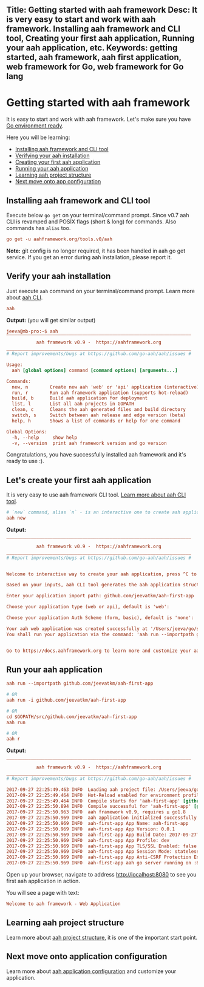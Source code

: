 Title: Getting started with aah framework
Desc: It is very easy to start and work with aah framework. Installing aah framework and CLI tool, Creating your first aah application, Running your aah application, etc.
Keywords: getting started, aah framework, aah first application, web framework for Go, web framework for Go lang
---
# Getting started with aah framework

It is easy to start and work with aah framework. Let's make sure you have [Go environment ready](prerequisites.html).

Here you will be learning:

  * [Installing aah framework and CLI tool](#installing-aah-framework-and-cli-tool)
  * [Verifying your aah installation](#verify-your-aah-installation)
  * [Creating your first aah application](#let-s-create-your-first-aah-application)
  * [Running your aah application](#run-your-aah-application)
  * [Learning aah project structure](anatomy-aah-application.html)
  * [Next move onto app configuration](app-config.html)

## Installing aah framework and CLI tool

Execute below `go get` on your terminal/command prompt. <span class="badge lb-xs">Since v0.7</span> aah CLI is revamped and POSIX flags (short & long) for commands. Also commands has `alias` too.

```cfg
go get -u aahframework.org/tools.v0/aah
```

<div class="alert alert-info-blue">
<p><strong>Note:</strong> git config is no longer required, it has been handled in aah go get service. If you get an error during aah installation, please report it.</p>
</div>

## Verify your aah installation

Just execute `aah` command on your terminal/command prompt. Learn more about [aah CLI](aah-cli-tool.html).

```cfg
aah
```

**Output:** (you will get similar output)
```cfg
jeeva@mb-pro:~$ aah
‾‾‾‾‾‾‾‾‾‾‾‾‾‾‾‾‾‾‾‾‾‾‾‾‾‾‾‾‾‾‾‾‾‾‾‾‾‾‾‾‾‾‾‾‾‾‾‾‾‾‾‾‾‾‾‾‾‾‾‾‾‾‾‾‾‾‾‾
           aah framework v0.9 -  https://aahframework.org
____________________________________________________________________
# Report improvements/bugs at https://github.com/go-aah/aah/issues #

Usage:
  aah [global options] command [command options] [arguments...]

Commands:
  new, n        Create new aah 'web' or 'api' application (interactive)
  run, r        Run aah framework application (supports hot-reload)
  build, b      Build aah application for deployment
  list, l       List all aah projects in GOPATH
  clean, c      Cleans the aah generated files and build directory
  switch, s     Switch between aah release and edge version (beta)
  help, h       Shows a list of commands or help for one command

Global Options:
  -h, --help     show help
  -v, --version  print aah framework version and go version
```

Congratulations, you have successfully installed aah framework and it's ready to use :).

## Let's create your first aah application

It is very easy to use aah framework CLI tool. [Learn more about aah CLI tool](aah-cli-tool.html).

```cfg
# `new` command, alias `n` - is an interactive one to create aah application for quick start
aah new
```

**Output:**
```cfg
‾‾‾‾‾‾‾‾‾‾‾‾‾‾‾‾‾‾‾‾‾‾‾‾‾‾‾‾‾‾‾‾‾‾‾‾‾‾‾‾‾‾‾‾‾‾‾‾‾‾‾‾‾‾‾‾‾‾‾‾‾‾‾‾‾‾‾‾
           aah framework v0.9 -  https://aahframework.org
____________________________________________________________________
# Report improvements/bugs at https://github.com/go-aah/aah/issues #


Welcome to interactive way to create your aah application, press ^C to exit :)

Based on your inputs, aah CLI tool generates the aah application structure for you.

Enter your application import path: github.com/jeevatkm/aah-first-app

Choose your application type (web or api), default is 'web':

Choose your application Auth Scheme (form, basic), default is 'none':

Your aah web application was created successfully at '/Users/jeeva/go/src/github.com/jeevatkm/aah-first-app'
You shall run your application via the command: 'aah run --importpath github.com/jeevatkm/aah-first-app'


Go to https://docs.aahframework.org to learn more and customize your aah application.
```

## Run your aah application

```cfg
aah run --importpath github.com/jeevatkm/aah-first-app

# OR
aah run -i github.com/jeevatkm/aah-first-app

# OR
cd $GOPATH/src/github.com/jeevatkm/aah-first-app
aah run

# OR
aah r
```

**Output:**
```cfg
‾‾‾‾‾‾‾‾‾‾‾‾‾‾‾‾‾‾‾‾‾‾‾‾‾‾‾‾‾‾‾‾‾‾‾‾‾‾‾‾‾‾‾‾‾‾‾‾‾‾‾‾‾‾‾‾‾‾‾‾‾‾‾‾‾‾‾‾
           aah framework v0.9 -  https://aahframework.org
____________________________________________________________________
# Report improvements/bugs at https://github.com/go-aah/aah/issues #

2017-09-27 22:25:49.463 INFO  Loading aah project file: /Users/jeeva/go/src/github.com/jeevatkm/aah-first-app/aah.project
2017-09-27 22:25:49.464 INFO  Hot-Reload enabled for environment profile: dev
2017-09-27 22:25:49.464 INFO  Compile starts for 'aah-first-app' [github.com/jeevatkm/aah-first-app]
2017-09-27 22:25:50.894 INFO  Compile successful for 'aah-first-app' [github.com/jeevatkm/aah-first-app]
2017-09-27 22:25:50.963 INFO  aah framework v0.9, requires ≥ go1.8
2017-09-27 22:25:50.969 INFO  aah application initialized successfully
2017-09-27 22:25:50.969 INFO  aah-first-app App Name: aah-first-app
2017-09-27 22:25:50.969 INFO  aah-first-app App Version: 0.0.1
2017-09-27 22:25:50.969 INFO  aah-first-app App Build Date: 2017-09-27T22:25:49-07:00
2017-09-27 22:25:50.969 INFO  aah-first-app App Profile: dev
2017-09-27 22:25:50.969 INFO  aah-first-app App TLS/SSL Enabled: false
2017-09-27 22:25:50.969 INFO  aah-first-app App Session Mode: stateless
2017-09-27 22:25:50.969 INFO  aah-first-app App Anti-CSRF Protection Enabled: true
2017-09-27 22:25:50.969 INFO  aah-first-app aah go server running on :8080
```

Open up your browser, navigate to address [http://localhost:8080](http://localhost:8080) to see you first aah application in action.

You will see a page with text:

```cfg
Welcome to aah framework - Web Application
```

## Learning aah project structure

Learn more about [aah project structure](anatomy-aah-application.html), it is one of the important start point.

## Next move onto application configuration

Learn more about [aah application configuration](app-config.html) and customize your application.

